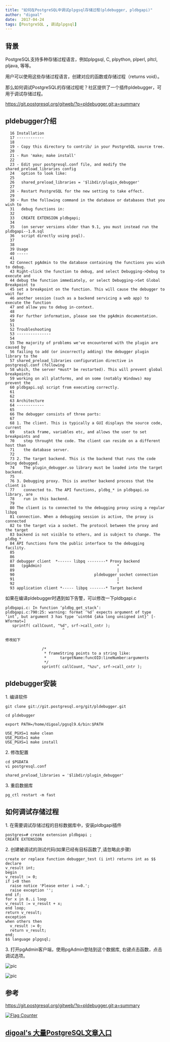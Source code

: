 ```yaml
---
title: "如何在PostgreSQL中调试plpgsql存储过程(pldebugger, pldbgapi)"
author: "digoal"
date:  2017-04-24
tags: [PostgreSQL , 调试plpgsql]
---
```

## 背景          
PostgreSQL支持多种存储过程语言，例如plpgsql, C, plpython, plperl, pltcl, pljava, 等等。  
  
用户可以使用这些存储过程语言，创建对应的函数或存储过程（returns void）。  
  
那么如何调试PostgreSQL的存储过程呢？社区提供了一个插件pldebugger，可用于调试存储过程。  
  
https://git.postgresql.org/gitweb/?p=pldebugger.git;a=summary  
  
## pldebugger介绍  
```  
  16 Installation  
  17 ------------  
  18   
  19 - Copy this directory to contrib/ in your PostgreSQL source tree.  
  20   
  21 - Run 'make; make install'  
  22   
  23 - Edit your postgresql.conf file, and modify the shared_preload_libraries config  
  24   option to look like:  
  25   
  26   shared_preload_libraries = '$libdir/plugin_debugger'  
  27   
  28 - Restart PostgreSQL for the new setting to take effect.  
  29   
  30 - Run the following command in the database or databases that you wish to  
  31   debug functions in:  
  32   
  33   CREATE EXTENSION pldbgapi;  
  34   
  35   (on server versions older than 9.1, you must instead run the pldbgapi--1.0.sql  
  36   script directly using psql).  
  37   
  38   
  39 Usage  
  40 -----  
  41   
  42 Connect pgAdmin to the database containing the functions you wish to debug.  
  43 Right-click the function to debug, and select Debugging->Debug to execute and  
  44 debug the function immediately, or select Debugging->Set Global Breakpoint to  
  45 set a breakpoint on the function. This will cause the debugger to wait for  
  46 another session (such as a backend servicing a web app) to execute the function  
  47 and allow you to debug in-context.  
  48   
  49 For further information, please see the pgAdmin documentation.  
  50   
  51   
  52 Troubleshooting  
  53 ---------------  
  54   
  55 The majority of problems we've encountered with the plugin are caused by  
  56 failing to add (or incorrectly adding) the debugger plugin library to the  
  57 shared_preload_libraries configuration directive in postgresql.conf (following  
  58 which, the server *must* be restarted). This will prevent global breakpoints  
  59 working on all platforms, and on some (notably Windows) may prevent the   
  60 pldbgapi.sql script from executing correctly.  
  61   
  62   
  63 Architecture  
  64 ------------  
  65   
  66 The debugger consists of three parts:  
  67   
  68 1. The client. This is typically a GUI displays the source code, current  
  69    stack frame, variables etc, and allows the user to set breakpoints and  
  70    step throught the code. The client can reside on a different host than  
  71    the database server.  
  72   
  73 2. The target backend. This is the backend that runs the code being debugged.  
  74    The plugin_debugger.so library must be loaded into the target backend.  
  75   
  76 3. Debugging proxy. This is another backend process that the client is  
  77    connected to. The API functions, pldbg_* in pldbgapi.so library, are  
  78    run in this backend.  
  79   
  80 The client is to connected to the debugging proxy using a regular libpq  
  81 connection. When a debugging session is active, the proxy is connected  
  82 to the target via a socket. The protocol between the proxy and the target  
  83 backend is not visible to others, and is subject to change. The pldbg_*  
  84 API functions form the public interface to the debugging facility.  
  85   
  86   
  87 debugger client  *------ libpq --------* Proxy backend  
  88   (pgAdmin)                                 *  
  89                                             |  
  90                                   pldebugger socket connection  
  91                                             |  
  92                                             *  
  93 application client *----- libpq -------* Target backend  
```  
  
如果在编译pldebugger时遇到如下告警，可以修改一下pldbgapi.c  
  
```  
pldbgapi.c: In function ‘pldbg_get_stack’:  
pldbgapi.c:790:25: warning: format ‘%d’ expects argument of type ‘int’, but argument 3 has type ‘uint64 {aka long unsigned int}’ [-Wformat=]  
   sprintf( callCount, "%d", srf->call_cntr );  
                         ^  
  
修改如下  
  
                /*  
                 * frameString points to a string like:  
                 *      targetName:funcOID:lineNumber:arguments  
                 */  
                sprintf( callCount, "%zu", srf->call_cntr );  
```  
  
## pldebugger安装  
1\. 编译软件  
  
```  
git clone git://git.postgresql.org/git/pldebugger.git  
  
cd pldebugger  
  
export PATH=/home/digoal/pgsql9.6/bin:$PATH  
  
USE_PGXS=1 make clean  
USE_PGXS=1 make  
USE_PGXS=1 make install  
```  
  
2\. 修改配置  
  
```  
cd $PGDATA  
vi postgresql.conf  
  
shared_preload_libraries = '$libdir/plugin_debugger'  
```  
  
3\. 重启数据库  
  
```  
pg_ctl restart -m fast  
```  
  
## 如何调试存储过程  
1\. 在需要调试存储过程的目标数据库中，安装pldbgapi插件  
  
```  
postgres=# create extension pldbgapi ;  
CREATE EXTENSION  
```  
  
2\. 创建被调试的测试代码(如果已经有目标函数了,请忽略此步骤)  
  
```  
create or replace function debugger_test (i int) returns int as $$    
declare    
v_result int;    
begin    
v_result := 0;    
if i<0 then    
  raise notice 'Please enter i >=0.';    
  raise exception '';    
end if;    
for x in 0..i loop    
v_result := v_result + x;    
end loop;    
return v_result;    
exception    
when others then    
  v_result := 0;    
  return v_result;    
end;    
$$ language plpgsql;   
```  
  
3\. 打开pgAdmin客户端，使用pgAdmin登陆到这个数据库, 右键点击函数，点击调试选项。  
  
![pic](../201203/20120320_01_pic_001.jpg)   
  
![pic](../201203/20120320_01_pic_002.jpg)   
  
## 参考      
https://git.postgresql.org/gitweb/?p=pldebugger.git;a=summary  
  
<a rel="nofollow" href="http://info.flagcounter.com/h9V1"  ><img src="http://s03.flagcounter.com/count/h9V1/bg_FFFFFF/txt_000000/border_CCCCCC/columns_2/maxflags_12/viewers_0/labels_0/pageviews_0/flags_0/"  alt="Flag Counter"  border="0"  ></a>  
  
  
  
  
  
  
## [digoal's 大量PostgreSQL文章入口](https://github.com/digoal/blog/blob/master/README.md "22709685feb7cab07d30f30387f0a9ae")
  
